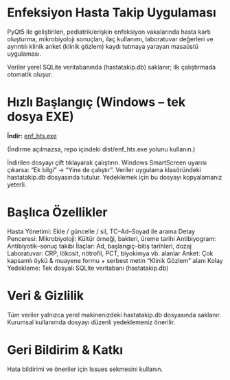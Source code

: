 
# Enfeksiyon Hasta Takip Uygulaması

PyQt5 ile geliştirilen, pediatrik/erişkin enfeksiyon vakalarında hasta kartı oluşturma,
mikrobiyoloji sonuçları, ilaç kullanımı, laboratuvar değerleri ve ayrıntılı klinik anket (klinik gözlem)
kaydı tutmaya yarayan masaüstü uygulaması.

Veriler yerel SQLite veritabanında (hastatakip.db) saklanır; ilk çalıştırmada otomatik oluşur.

# Hızlı Başlangıç (Windows – tek dosya EXE)

**İndir:** [enf_hts.exe](https://github.com/SelinElifGur/enfeksiyon/releases/latest/download/enf_hts.exe)

(İndirme açılmazsa, repo içindeki dist/enf_hts.exe yolunu kullanın.)

İndirilen dosyayı çift tıklayarak çalıştırın.
Windows SmartScreen uyarısı çıkarsa: “Ek bilgi” → “Yine de çalıştır”.
Veriler uygulama klasöründeki hastatakip.db dosyasında tutulur. Yedeklemek için bu dosyayı kopyalamanız yeterli.

# Başlıca Özellikler

Hasta Yönetimi: Ekle / güncelle / sil, TC–Ad–Soyad ile arama
Detay Penceresi:
Mikrobiyoloji: Kültür örneği, bakteri, üreme tarihi
Antibiyogram: Antibiyotik–sonuç takibi
İlaçlar: Ad, başlangıç–bitiş tarihleri, dozaj
Laboratuvar: CRP, lökosit, nötrofil, PCT, biyokimya vb. alanlar
Anket: Çok kapsamlı öykü & muayene formu + serbest metin “Klinik Gözlem” alanı
Kolay Yedekleme: Tek dosyalı SQLite veritabanı (hastatakip.db)

# Veri & Gizlilik

Tüm veriler yalnızca yerel makinenizdeki hastatakip.db dosyasında saklanır.
Kurumsal kullanımda dosyayı düzenli yedeklemeniz önerilir.

# Geri Bildirim & Katkı

Hata bildirimi ve öneriler için Issues sekmesini kullanın.



